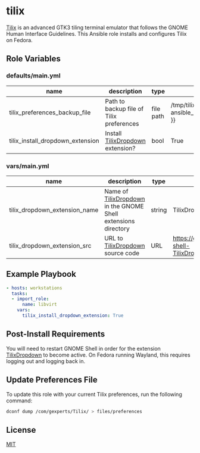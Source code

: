 # tilix

[Tilix][tilix] is an advanced GTK3 tiling terminal emulator that follows the
GNOME Human Interface Guidelines. This Ansible role installs and configures
Tilix on Fedora.

## Role Variables

### defaults/main.yml

|name|description|type|default|
|---|---|---|---|
|tilix_preferences_backup_file|Path to backup file of Tilix preferences|file path|/tmp/tilix_preferences.{{ ansible_date_time.epoch }}|
|tilix_install_dropdown_extension|Install [TilixDropdown][tilix_dropdown] extension?|bool|True|

### vars/main.yml

|name|description|type|default|
|---|---|---|---|
|tilix_dropdown_extension_name|Name of [TilixDropdown][tilix_dropdown] in the GNOME Shell extensions directory|string|TilixDropdown@ivkuzev@gmail.com|
|tilix_dropdown_extension_src|URL to [TilixDropdown][tilix_dropdown] source code|URL|https://github.com/ivoarch/gnome-shell-TilixDropdown/archive/master.zip|

## Example Playbook

```yaml
- hosts: workstations
  tasks:
  - import_role:
      name: libvirt
    vars:
      tilix_install_dropdown_extension: True
```

## Post-Install Requirements

You will need to restart GNOME Shell in order for the extension
[TilixDropdown][tilix_dropdown] to become active. On Fedora running Wayland,
this requires logging out and logging back in.

## Update Preferences File

To update this role with your current Tilix preferences, run the following
command:

```bash
dconf dump /com/gexperts/Tilix/ > files/preferences
```

## License

[MIT](LICENSE)


[tilix]: https://gnunn1.github.io/tilix-web/
[tilix_dropdown]: https://github.com/ivoarch/gnome-shell-TilixDropdown
